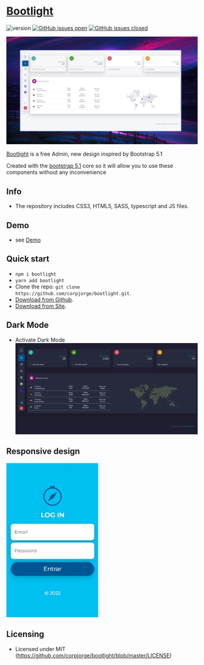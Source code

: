 # [Bootlight](http://bootlight.corpjorge.com/demo)

![version](https://img.shields.io/badge/version-1.0.0-blue.svg)
[![GitHub issues open](https://img.shields.io/github/issues/corpjorge/bootlight.svg)](https://github.com/corpjorge/bootlight/issues?q=is%3Aopen+is%3Aissue)
[![GitHub issues closed](https://img.shields.io/github/issues-closed-raw/corpjorge/bootlight.svg)](https://github.com/corpjorge/bootlight/issues?q=is%3Aissue+is%3Aclosed)

![Image](assets/img/screenshot_3.jpg)

[Bootlight](http://bootlight.corpjorge.com) is a free Admin, new design inspired by Bootstrap 5.1


Created with the [bootstrap 5.1](https://getbootstrap.com) core so it will allow you to use these components without any inconvenience


## Info

- The repository includes CSS3, HTML5, SASS, typescript and JS files.

## Demo

- see [Demo](http://bootlight.corpjorge.com/demo)


## Quick start

- `npm i bootlight`
- `yarn add bootlight`
- Clone the repo: `git clone https://github.com/corpjorge/bootlight.git`.
- [Download from Github](https://github.com/corpjorge/bootlight/archive/master.zip).
- [Download from Site](http://bootlight.corpjorge.com).


## Dark Mode

- Activate Dark Mode
  ![Image](assets/img/screenshot_4.jpg)


## Responsive design
 
  ![Image](assets/img/screenshot_2.jpg)


## Licensing

- Licensed under MIT (https://github.com/corpjorge/bootlight/blob/master/LICENSE)

